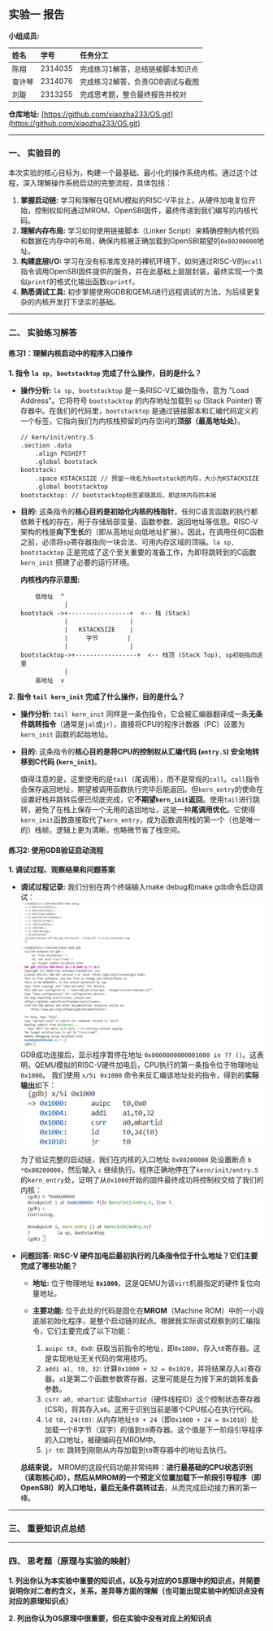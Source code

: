 ## 实验一 报告

**小组成员:**

| 姓名 | 学号 | 任务分工 |
| :--- | :--- | :--- |
| 陈翔 | 2314035 | 完成练习1解答，总结链接脚本知识点 |
| 查许琴 | 2314076 | 完成练习2解答，负责GDB调试与截图 |
| 刘璇 | 2313255 | 完成思考题，整合最终报告并校对 |

**仓库地址:** [https://github.com/xiaozha233/OS.git](https://github.com/xiaozha233/OS.git)

---

### 一、 实验目的

本次实验的核心目标为，构建一个最基础、最小化的操作系统内核。通过这个过程，深入理解操作系统启动的完整流程，具体包括：

1.  **掌握启动链:** 学习和理解在QEMU模拟的RISC-V平台上，从硬件加电复位开始，控制权如何通过MROM、OpenSBI固件，最终传递到我们编写的内核代码。
2.  **理解内存布局:** 学习如何使用链接脚本（Linker Script）来精确控制内核代码和数据在内存中的布局，确保内核被正确加载到OpenSBI期望的`0x80200000`地址。
3.  **构建底层I/O:** 学习在没有标准库支持的裸机环境下，如何通过RISC-V的`ecall`指令调用OpenSBI固件提供的服务，并在此基础上层层封装，最终实现一个类似`printf`的格式化输出函数`cprintf`。
4.  **熟悉调试工具:** 初步掌握使用GDB和QEMU进行远程调试的方法，为后续更复杂的内核开发打下坚实的基础。

---

### 二、 实验练习解答

#### **练习1：理解内核启动中的程序入口操作**

**1. 指令 `la sp, bootstacktop` 完成了什么操作，目的是什么？**
*   **操作分析:**
    `la sp, bootstacktop` 是一条RISC-V汇编伪指令，意为 "Load Address"。它将符号 `bootstacktop` 的内存地址加载到 `sp` (Stack Pointer) 寄存器中。在我们的代码里，`bootstacktop` 是通过链接脚本和汇编代码定义的一个标签，它指向我们为内核栈预留的内存空间的**顶部（最高地址处）**。

    ```assembly
    // kern/init/entry.S
    .section .data
        .align PGSHIFT 
        .global bootstack 
    bootstack:
        .space KSTACKSIZE // 预留一块名为bootstack的内存，大小为KSTACKSIZE
        .global bootstacktop 
    bootstacktop: // bootstacktop标签紧随其后，即这块内存的末尾
    ```

*   **目的:**
    这条指令的**核心目的是初始化内核的栈指针**。任何C语言函数的执行都依赖于栈的存在，用于存储局部变量、函数参数、返回地址等信息。RISC-V架构的栈是**向下生长**的（即从高地址向低地址扩展）。因此，在调用任何C函数之前，必须将`sp`寄存器指向一块合法、可用内存区域的顶端。`la sp, bootstacktop` 正是完成了这个至关重要的准备工作，为即将跳转到的C函数 `kern_init` 搭建了必要的运行环境。

    **内核栈内存示意图:**
    ```
        低地址  ^
                |
    bootstack ->+-----------------+  <-- 栈 (Stack)
                |                 |
                |   KSTACKSIZE    |
                |     字节        |
                |                 |
    bootstacktop->+-----------------+  <-- 栈顶 (Stack Top), sp初始指向这里
                |
        高地址  v
    ```
**2. 指令 `tail kern_init` 完成了什么操作，目的是什么？**
*   **操作分析:**
    `tail kern_init` 同样是一条伪指令，它会被汇编器翻译成一条**无条件跳转指令**（通常是`jal`或`jr`），直接将CPU的程序计数器（PC）设置为 `kern_init` 函数的起始地址。

*   **目的:**
    这条指令的**核心目的是将CPU的控制权从汇编代码 (`entry.S`) 安全地转移到C代码 (`kern_init`)**。
    
    值得注意的是，这里使用的是`tail`（尾调用），而不是常规的`call`。`call`指令会保存返回地址，期望被调用函数执行完毕后能返回。但`kern_entry`的使命在设置好栈并跳转后便已彻底完成，它**不期望`kern_init`返回**。使用`tail`进行跳转，避免了在栈上保存一个无用的返回地址，这是一种**尾调用优化**。它使得`kern_init`函数直接取代了`kern_entry`，成为函数调用栈的第一个（也是唯一的）栈帧，逻辑上更为清晰，也略微节省了栈空间。



#### **练习2: 使用GDB验证启动流程**

**1. 调试过程、观察结果和问题答案**

*   **调试过程记录:**
    我们分别在两个终端输入make debug和make gdb命令启动调试：
    ![alt text](image/74edd736fa6aec268ed0c192764b2e07.png)
    ![alt text](image/de512e59f3995a90d75e0e8e25be13d6.png)
    GDB成功连接后，显示程序暂停在地址 `0x0000000000001000 in ?? ()`。这表明，QEMU模拟的RISC-V硬件加电后，CPU执行的第一条指令位于物理地址 `0x1000`。
    我们使用 `x/5i 0x1000` 命令来反汇编该地址处的指令，得到的**实际输出**如下：
    ![alt text](image/image.png)

    为了验证完整的启动链，我们在内核的入口地址 `0x80200000` 处设置断点 `b *0x80200000`，然后输入 `c` 继续执行。程序正确地停在了`kern/init/entry.S`的`kern_entry`处，证明了从`0x1000`开始的固件最终成功将控制权交给了我们的内核：
    ![alt text](image/image-1.png)
*   **问题回答:**
    **RISC-V 硬件加电后最初执行的几条指令位于什么地址？它们主要完成了哪些功能？**
    *   **地址:** 位于物理地址 **`0x1000`**。这是QEMU为该`virt`机器指定的硬件复位向量地址。
    
    *   **主要功能:** 位于此处的代码是固化在**MROM**（Machine ROM）中的一小段底层初始化程序，是整个启动链的起点。根据我实际调试观察到的汇编指令，它们主要完成了以下功能：
        1.  `auipc t0, 0x0`: 获取当前指令的地址，即`0x1000`，存入`t0`寄存器。这是实现地址无关代码的常用技巧。
        2.  `addi a1, t0, 32`: 计算`0x1000 + 32 = 0x1020`，并将结果存入`a1`寄存器。`a1`是第二个函数参数寄存器，这里可能是在为接下来的跳转准备参数。
        3.  `csrr a0, mhartid`: 读取`mhartid`（硬件线程ID）这个控制状态寄存器(CSR)，将其存入`a0`。这用于识别当前是哪个CPU核心在执行代码。
        4.  `ld t0, 24(t0)`: 从内存地址`t0 + 24`（即`0x1000 + 24 = 0x1018`）处加载一个8字节（双字）的值到`t0`寄存器。这个值是下一阶段引导程序的入口地址，被硬编码在MROM中。
        5.  `jr t0`: 跳转到刚刚从内存加载到`t0`寄存器中的地址去执行。
   

    **总结来说，** MROM的这段代码功能非常纯粹：**进行最基础的CPU状态识别（读取核心ID），然后从MROM的一个预定义位置加载下一阶段引导程序（即OpenSBI）的入口地址，最后无条件跳转过去**，从而完成启动接力赛的第一棒。
---

### 三、 重要知识点总结


---

### 四、 思考题（原理与实验的映射）

**1. 列出你认为本实验中重要的知识点，以及与对应的OS原理中的知识点，并简要说明你对二者的含义，关系，差异等方面的理解（也可能出现实验中的知识点没有对应的原理知识点）**

**2. 列出你认为OS原理中很重要，但在实验中没有对应上的知识点**

